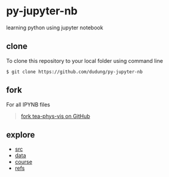 # py-jupyter-nb
learning python using jupyter notebook


## clone
To clone this repository to your local folder using command line

```
$ git clone https://github.com/dudung/py-jupyter-nb
```


## fork
For all IPYNB files
  
> [fork tea-phys-vis on GitHub](https://github.com/dudung/py-jupyter-nb/fork)


## explore
+ [src](src/README.md)
+ [data](src/README.md)
+ [course](course/README.md)
+ [refs](refs/README.md)
